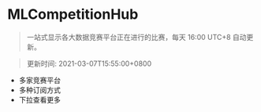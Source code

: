# MLCompetitionHub

> 一站式显示各大数据竞赛平台正在进行的比赛，每天 16:00 UTC+8 自动更新。
  
> 更新时间: 2021-03-07T15:55:00+0800 

* 多家竞赛平台
* 多种订阅方式
* 下拉查看更多
